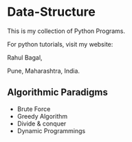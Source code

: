 
# Data-Structure

This is my collection of Python Programs.<br />

For python tutorials, visit my website:<br />

Rahul Bagal,<br />

Pune, Maharashtra, India.<br />

## Algorithmic Paradigms
- Brute Force
- Greedy Algorithm
- Divide & conquer
- Dynamic Programmings

